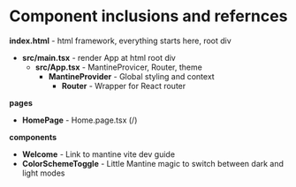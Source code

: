 # Component inclusions and refernces

**index.html** - html framework, everything starts here, root div
 * **src/main.tsx** - render App at html root div
   * **src/App.tsx** - MantineProvicer, Router, theme
     * **MantineProvider** - Global styling and context
       * **Router** - Wrapper for React router

**pages**
  * **HomePage** - Home.page.tsx (/)

**components**
  * **Welcome** - Link to mantine vite dev guide
  * **ColorSchemeToggle** - Little Mantine magic to switch between dark and light modes
